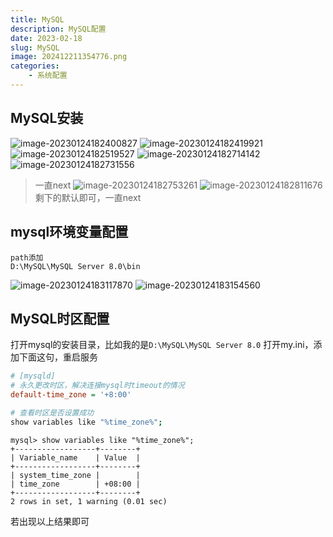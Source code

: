 ```yaml
---
title: MySQL
description: MySQL配置
date: 2023-02-18
slug: MySQL
image: 202412211354776.png
categories:
    - 系统配置
---
```

## MySQL安装
![image-20230124182400827](https://raw.githubusercontent.com/IsUnderAchiever/markdown-img/master/PicGo01/202301241824907.png)
![image-20230124182419921](https://raw.githubusercontent.com/IsUnderAchiever/markdown-img/master/PicGo01/202301241824984.png)
![image-20230124182519527](https://raw.githubusercontent.com/IsUnderAchiever/markdown-img/master/PicGo01/202301241825584.png)
![image-20230124182714142](https://raw.githubusercontent.com/IsUnderAchiever/markdown-img/master/PicGo01/202301241827181.png)
![image-20230124182731556](https://raw.githubusercontent.com/IsUnderAchiever/markdown-img/master/PicGo01/202301241827607.png)
> 一直next
![image-20230124182753261](https://raw.githubusercontent.com/IsUnderAchiever/markdown-img/master/PicGo01/202301241827318.png)
![image-20230124182811676](https://raw.githubusercontent.com/IsUnderAchiever/markdown-img/master/PicGo01/202301241828735.png)
> 剩下的默认即可，一直next
## mysql环境变量配置
```
path添加
D:\MySQL\MySQL Server 8.0\bin
```
![image-20230124183117870](https://raw.githubusercontent.com/IsUnderAchiever/markdown-img/master/PicGo01/202301241831905.png)
![image-20230124183154560](https://raw.githubusercontent.com/IsUnderAchiever/markdown-img/master/PicGo01/202301241831631.png)
## MySQL时区配置
打开mysql的安装目录，比如我的是`D:\MySQL\MySQL Server 8.0`
打开my.ini，添加下面这句，重启服务
```ini
# [mysqld]
# 永久更改时区，解决连接mysql时timeout的情况
default-time_zone = '+8:00'
```
```bash
# 查看时区是否设置成功
show variables like "%time_zone%";
```
```
mysql> show variables like "%time_zone%";
+------------------+--------+
| Variable_name    | Value  |
+------------------+--------+
| system_time_zone |        |
| time_zone        | +08:00 |
+------------------+--------+
2 rows in set, 1 warning (0.01 sec)
```
若出现以上结果即可
